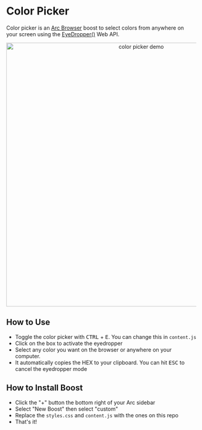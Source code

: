  <h1>Color Picker</h1>

Color picker is an [Arc Browser](https://arc.net) boost to select colors from anywhere on your screen using the [EyeDropper()](https://developer.mozilla.org/en-US/docs/Web/API/EyeDropper) Web API.

<div align="center">
  <img 
       alt="color picker demo" 
       src="https://raw.githubusercontent.com/theedigerati/color-picker/main/demo.gif" width="700" 
   />
</div>

## How to Use

* Toggle the color picker with <kbd>CTRL</kbd> + <kbd>E</kbd>. You can change this in <code>content.js</code>
* Click on the box to activate the eyedropper
* Select any color you want on the browser or anywhere on your computer. 
* It automatically copies the HEX to your clipboard. You can hit <kbd>ESC</kbd> to cancel the eyedropper mode

## How to Install Boost

* Click the "+" button the bottom right of your Arc sidebar
* Select "New Boost" then select "custom"
* Replace the <code>styles.css</code> and <code>content.js</code> with the ones on this repo
* That's it!
